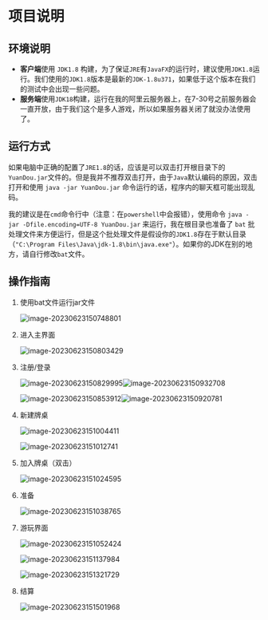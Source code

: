 # 项目说明

## 环境说明

+ **客户端**使用 `JDK1.8` 构建，为了保证`JRE`有`JavaFX`的运行时，建议使用`JDK1.8`运行。我们使用的`JDK1.8`版本是最新的`JDK-1.8u371`，如果低于这个版本在我们的测试中会出现一些问题。
+ **服务端**使用`JDK18`构建，运行在我的阿里云服务器上，在7-30号之前服务器会一直开放，由于我们这个是多人游戏，所以如果服务器关闭了就没办法使用了。

## 运行方式

如果电脑中正确的配置了`JRE1.8`的话，应该是可以双击打开根目录下的 `YuanDou.jar`文件的。但是我并不推荐双击打开，由于`Java`默认编码的原因，双击打开和使用 `java -jar YuanDou.jar` 命令运行的话，程序内的聊天框可能出现乱码。

我的建议是在`cmd`命令行中（注意：在`powershell`中会报错），使用命令 `java -jar -Dfile.encoding=UTF-8 YuanDou.jar` 来运行，我在根目录也准备了 `bat` 批处理文件来方便运行，但是这个批处理文件是假设你的`JDK1.8`存在于默认目录（`"C:\Program Files\Java\jdk-1.8\bin\java.exe"`）。如果你的JDK在别的地方，请自行修改`bat`文件。

## 操作指南

1. 使用bat文件运行jar文件

    ![image-20230623150748801](doc/项目说明/image-20230623150748801.png)

2. 进入主界面

    ![image-20230623150803429](doc/项目说明/image-20230623150803429.png)

3. 注册/登录

    ![image-20230623150829995](doc/项目说明/image-20230623150829995.png)![image-20230623150932708](项目说明/image-20230623150932708.png)

    

    ![image-20230623150853912](doc/项目说明/image-20230623150853912.png)![image-20230623150920781](项目说明/image-20230623150920781.png)

    

4. 新建牌桌

    ![image-20230623151004411](doc/项目说明/image-20230623151004411.png)

    ![image-20230623151012741](doc/项目说明/image-20230623151012741.png)

5. 加入牌桌（双击）

    ![image-20230623151024595](doc/项目说明/image-20230623151024595.png)

6. 准备

    ![image-20230623151038765](doc/项目说明/image-20230623151038765.png)

7. 游玩界面

    ![image-20230623151052424](doc/项目说明/image-20230623151052424.png)

    ![image-20230623151137984](doc/项目说明/image-20230623151137984.png)

    ![image-20230623151321729](doc/项目说明/image-20230623151321729.png)

8. 结算

    ![image-20230623151501968](doc/项目说明/image-20230623151501968.png)

    
